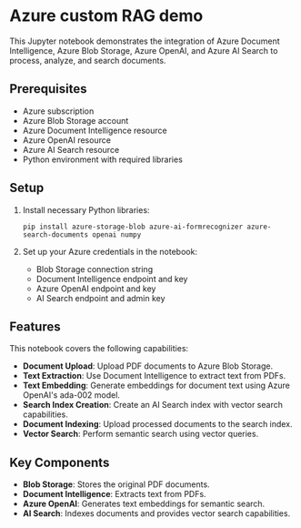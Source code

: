 # Azure custom RAG demo

This Jupyter notebook demonstrates the integration of Azure Document Intelligence, Azure Blob Storage, Azure OpenAI, and Azure AI Search to process, analyze, and search documents.

## Prerequisites

- Azure subscription
- Azure Blob Storage account
- Azure Document Intelligence resource
- Azure OpenAI resource
- Azure AI Search resource
- Python environment with required libraries

## Setup

1. Install necessary Python libraries:
   ```
   pip install azure-storage-blob azure-ai-formrecognizer azure-search-documents openai numpy
   ```

2. Set up your Azure credentials in the notebook:
   - Blob Storage connection string
   - Document Intelligence endpoint and key
   - Azure OpenAI endpoint and key
   - AI Search endpoint and admin key

## Features

This notebook covers the following capabilities:

- **Document Upload**: Upload PDF documents to Azure Blob Storage.
- **Text Extraction**: Use Document Intelligence to extract text from PDFs.
- **Text Embedding**: Generate embeddings for document text using Azure OpenAI's ada-002 model.
- **Search Index Creation**: Create an AI Search index with vector search capabilities.
- **Document Indexing**: Upload processed documents to the search index.
- **Vector Search**: Perform semantic search using vector queries.


## Key Components

- **Blob Storage**: Stores the original PDF documents.
- **Document Intelligence**: Extracts text from PDFs.
- **Azure OpenAI**: Generates text embeddings for semantic search.
- **AI Search**: Indexes documents and provides vector search capabilities.
